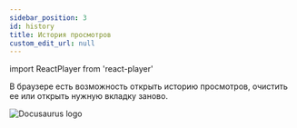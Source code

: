 ```yaml
---
sidebar_position: 3
id: history
title: История просмотров
custom_edit_url: null
---
```

import ReactPlayer from 'react-player'

В браузере есть возможность открыть историю просмотров, очистить ее или открыть нужную вкладку заново.

![Docusaurus logo](/img/rus/history/history-1.png)
